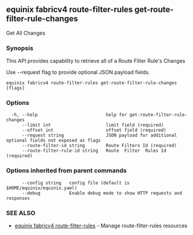 ## equinix fabricv4 route-filter-rules get-route-filter-rule-changes

Get All Changes

### Synopsis

This API provides capability to retrieve all of a Route Filter Rule's Changes

Use --request flag to provide optional JSON payload fields.

```
equinix fabricv4 route-filter-rules get-route-filter-rule-changes [flags]
```

### Options

```
  -h, --help                          help for get-route-filter-rule-changes
      --limit int                     limit field (required)
      --offset int                    offset field (required)
      --request string                JSON payload for additional optional fields not exposed as flags
      --route-filter-id string        Route Filters Id (required)
      --route-filter-rule-id string   Route  Filter  Rules Id (required)
```

### Options inherited from parent commands

```
      --config string   config file (default is $HOME/equinix/equinix.yaml)
      --debug           Enable debug mode to show HTTP requests and responses
```

### SEE ALSO

* [equinix fabricv4 route-filter-rules](equinix_fabricv4_route-filter-rules.md)	 - Manage route-filter-rules resources

